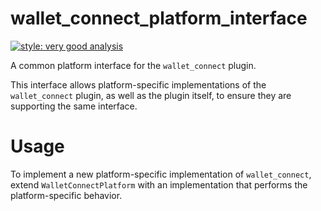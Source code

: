 # wallet_connect_platform_interface

[![style: very good analysis][very_good_analysis_badge]][very_good_analysis_link]

A common platform interface for the `wallet_connect` plugin.

This interface allows platform-specific implementations of the `wallet_connect` plugin, as well as the plugin itself, to ensure they are supporting the same interface.

# Usage

To implement a new platform-specific implementation of `wallet_connect`, extend `WalletConnectPlatform` with an implementation that performs the platform-specific behavior.

[very_good_analysis_badge]: https://img.shields.io/badge/style-very_good_analysis-B22C89.svg
[very_good_analysis_link]: https://pub.dev/packages/very_good_analysis